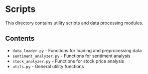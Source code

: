 # Scripts

This directory contains utility scripts and data processing modules.

## Contents

- `data_loader.py` - Functions for loading and preprocessing data
- `sentiment_analyzer.py` - Functions for sentiment analysis
- `stock_analyzer.py` - Functions for stock price analysis
- `utils.py` - General utility functions
